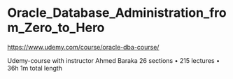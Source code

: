 # Oracle_Database_Administration_from_Zero_to_Hero
https://www.udemy.com/course/oracle-dba-course/

Udemy-course with instructor Ahmed Baraka
26 sections • 215 lectures • 36h 1m total length
